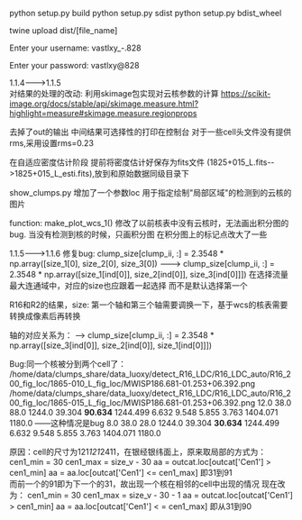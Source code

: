python setup.py build
python setup.py sdist
python setup.py bdist_wheel

twine upload dist/[file_name]

Enter your username: vastlxy_-.828

Enter your password: vastlxy@828


1.1.4--->1.1.5  
对结果的处理的改动:
利用skimage包实现对云核参数的计算
https://scikit-image.org/docs/stable/api/skimage.measure.html?highlight=measure#skimage.measure.regionprops

去掉了out的输出
中间结果可选择性的打印在控制台
对于一些cell头文件没有提供rms,采用设置rms=0.23

在自适应密度估计阶段 提前将密度估计好保存为fits文件
(1825+015_L.fits-->1825+015_L_esti.fits),放到和原始数据同级目录下

show_clumps.py 增加了一个参数loc
用于指定绘制"局部区域"的检测到的云核的图片

function: make_plot_wcs_1()
修改了以前核表中没有云核时，无法画出积分图的bug. 当没有检测到核的时候，只画积分图
在积分图上的标记点改大了一些


1.1.5--->1.1.6
修复bug:
clump_size[clump_ii, :] = 2.3548 * np.array([size_1[0], size_2[0], size_3[0])
  --->  clump_size[clump_ii, :] = 2.3548 * np.array([size_1[ind[0]], size_2[ind[0]], size_3[ind[0]]])
在选择流量最大连通域中，对应的size也应跟着一起选择 而不是默认选择第一个

R16和R2的结果，size: 第一个轴和第三个轴需要调换一下，基于wcs的核表需要转换成像素后再转换

轴的对应关系为：
-->  clump_size[clump_ii, :] = 2.3548 * np.array([size_3[ind[0]], size_2[ind[0]], size_1[ind[0]]])

Bug:同一个核被分到两个cell了：
/home/data/clumps_share/data_luoxy/detect_R16_LDC/R16_LDC_auto/R16_200_fig_loc/1865-010_L_fig_loc/MWISP186.681-01.253+06.392.png
/home/data/clumps_share/data_luoxy/detect_R16_LDC/R16_LDC_auto/R16_200_fig_loc/1865-015_L_fig_loc/MWISP186.681-01.253+06.392.png
 12.0	38.0	88.0	1244.0	39.304	**90.634**	1244.499	6.632	9.548	5.855	3.763	1404.071	1180.0  ——这种情况是bug
 8.0	38.0	28.0	1244.0	39.304	**30.634**	1244.499	6.632	9.548	5.855	3.763	1404.071	1180.0
 
 原因：cell的尺寸为121*121*2411，在银经银纬面上，原来取局部的方式为：
        cen1_min = 30
        cen1_max = size_v - 30
        aa = outcat.loc[outcat['Cen1'] > cen1_min]
        aa = aa.loc[outcat['Cen1'] <= cen1_max]
        即31到91     
 而前一个的91即为下一个的31，故出现一个核在相邻的cell中出现的情况
 现在改为：
        cen1_min = 30
        cen1_max = size_v - 30 - 1
        aa = outcat.loc[outcat['Cen1'] > cen1_min]
        aa = aa.loc[outcat['Cen1'] < = cen1_max]
        即从31到90 